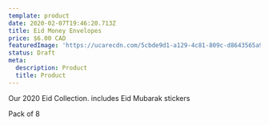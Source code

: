 ```yaml
---
template: product
date: 2020-02-07T19:46:20.713Z
title: Eid Money Envelopes
price: $6.00 CAD
featuredImage: 'https://ucarecdn.com/5cbde9d1-a129-4c81-809c-d8643565a909/'
status: Draft
meta:
  description: Product
  title: Product
---
```

Our 2020 Eid Collection. includes Eid Mubarak stickers 

Pack of 8
